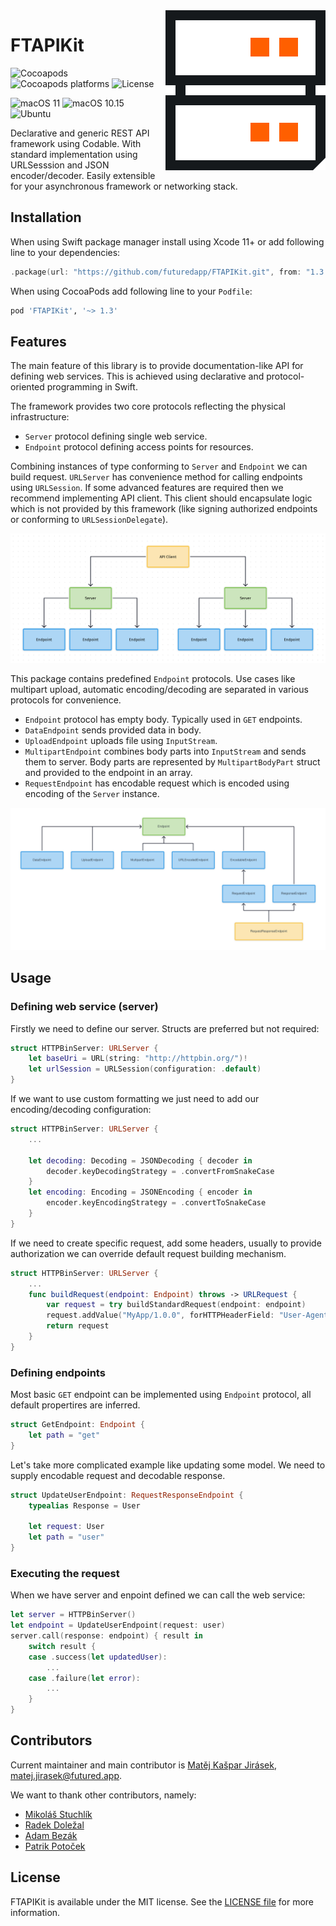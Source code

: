 <img align="right" alt="FTAPIKit logo" src="Sources/FTAPIKit/Documentation.docc/Resources/FTAPIKit.svg">

# FTAPIKit

![Cocoapods](https://img.shields.io/cocoapods/v/FTAPIKit)
![Cocoapods platforms](https://img.shields.io/cocoapods/p/FTAPIKit)
![License](https://img.shields.io/cocoapods/l/FTAPIKit)

![macOS 11](https://github.com/futuredapp/FTAPIKit/actions/workflows/macos-11.yml/badge.svg?branch=main)
![macOS 10.15](https://github.com/futuredapp/FTAPIKit/actions/workflows/macos-10.15.yml/badge.svg?branch=main)
![Ubuntu](https://github.com/futuredapp/FTAPIKit/actions/workflows/ubuntu-latest.yml/badge.svg?branch=main)

Declarative and generic REST API framework using Codable.
With standard implementation using URLSesssion and JSON encoder/decoder.
Easily extensible for your asynchronous framework or networking stack.

## Installation

When using Swift package manager install using Xcode 11+
or add following line to your dependencies:

```swift
.package(url: "https://github.com/futuredapp/FTAPIKit.git", from: "1.3.0")
```

When using CocoaPods add following line to your `Podfile`:

```ruby
pod 'FTAPIKit', '~> 1.3'
```

## Features

The main feature of this library is to provide documentation-like API
for defining web services. This is achieved using declarative
and protocol-oriented programming in Swift.

The framework provides two core protocols reflecting the physical infrastructure:

- `Server` protocol defining single web service.
- `Endpoint` protocol defining access points for resources.

Combining instances of type conforming to `Server` and `Endpoint` we can build request.
`URLServer` has convenience method for calling endpoints using `URLSession`.
If some advanced features are required then we recommend implementing API client.
This client should encapsulate logic which is not provided by this framework
(like signing authorized endpoints or conforming to `URLSessionDelegate`).

![Architecture](Sources/FTAPIKit/Documentation.docc/Resources/Architecture.png)

This package contains predefined `Endpoint` protocols.
Use cases like multipart upload, automatic encoding/decoding
are separated in various protocols for convenience.

- `Endpoint` protocol has empty body. Typically used in `GET` endpoints.
- `DataEndpoint` sends provided data in body.
- `UploadEndpoint` uploads file using `InputStream`.
- `MultipartEndpoint` combines body parts into `InputStream` and sends them to server.
  Body parts are represented by `MultipartBodyPart` struct and provided to the endpoint
  in an array.
- `RequestEndpoint` has encodable request which is encoded using encoding
  of the `Server` instance.

![Endpoint types](Sources/FTAPIKit/Documentation.docc/Resources/Endpoints.svg)

## Usage

### Defining web service (server)

Firstly we need to define our server. Structs are preferred but not required:

```swift
struct HTTPBinServer: URLServer {
    let baseUri = URL(string: "http://httpbin.org/")!
    let urlSession = URLSession(configuration: .default)
}
```

If we want to use custom formatting we just need to add our encoding/decoding configuration:

```swift
struct HTTPBinServer: URLServer {
    ...

    let decoding: Decoding = JSONDecoding { decoder in
        decoder.keyDecodingStrategy = .convertFromSnakeCase
    }
    let encoding: Encoding = JSONEncoding { encoder in
        encoder.keyEncodingStrategy = .convertToSnakeCase
    }
}
```

If we need to create specific request, add some headers, usually to provide
authorization we can override default request building mechanism.

```swift
struct HTTPBinServer: URLServer {
    ...
    func buildRequest(endpoint: Endpoint) throws -> URLRequest {
        var request = try buildStandardRequest(endpoint: endpoint)
        request.addValue("MyApp/1.0.0", forHTTPHeaderField: "User-Agent")
        return request
    }
}
```

### Defining endpoints

Most basic `GET` endpoint can be implemented using `Endpoint` protocol,
all default propertires are inferred.

```swift
struct GetEndpoint: Endpoint {
    let path = "get"
}
```

Let's take more complicated example like updating some model.
We need to supply encodable request and decodable response.

```swift
struct UpdateUserEndpoint: RequestResponseEndpoint {
    typealias Response = User

    let request: User
    let path = "user"
}
```

### Executing the request

When we have server and enpoint defined we can call the web service:

```swift
let server = HTTPBinServer()
let endpoint = UpdateUserEndpoint(request: user)
server.call(response: endpoint) { result in
    switch result {
    case .success(let updatedUser):
        ...
    case .failure(let error):
        ...
    }
}
```

## Contributors

Current maintainer and main contributor is [Matěj Kašpar Jirásek](https://github.com/mkj-is), <matej.jirasek@futured.app>.

We want to thank other contributors, namely:

- [Mikoláš Stuchlík](https://github.com/mikolasstuchlik)
- [Radek Doležal](https://github.com/eRDe33)
- [Adam Bezák](https://github.com/bezoadam)
- [Patrik Potoček](https://github.com/Patrez)

## License

FTAPIKit is available under the MIT license. See the [LICENSE file](LICENSE) for more information.
